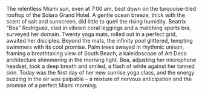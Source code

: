 The relentless Miami sun, even at 7:00 am, beat down on the turquoise-tiled rooftop of the Solara Grand Hotel.  A gentle ocean breeze, thick with the scent of salt and sunscreen, did little to quell the rising humidity.  Beatrix "Bea" Rodriguez, clad in vibrant coral leggings and a matching sports bra, surveyed her domain.  Twenty yoga mats, rolled out in a perfect grid, awaited her disciples.  Beyond the mats, the infinity pool glittered, tempting swimmers with its cool promise.  Palm trees swayed in rhythmic unison, framing a breathtaking view of South Beach, a kaleidoscope of Art Deco architecture shimmering in the morning light.  Bea, adjusting her microphone headset, took a deep breath and smiled, a flash of white against her tanned skin.  Today was the first day of her new sunrise yoga class, and the energy buzzing in the air was palpable – a mixture of nervous anticipation and the promise of a perfect Miami morning.
